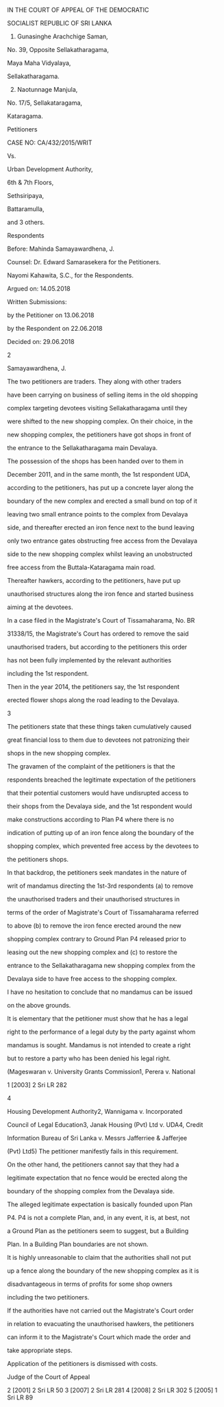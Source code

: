 IN THE COURT OF APPEAL OF THE DEMOCRATIC

SOCIALIST REPUBLIC OF SRI LANKA

1. Gunasinghe Arachchige Saman,

No. 39, Opposite Sellakatharagama,

Maya Maha Vidyalaya,

Sellakatharagama.

2. Naotunnage Manjula,

No. 17/5, Sellakataragama,

Kataragama.

Petitioners

CASE NO: CA/432/2015/WRIT

Vs.

Urban Development Authority,

6th & 7th Floors,

Sethsiripaya,

Battaramulla,

and 3 others.

Respondents

Before: Mahinda Samayawardhena, J.

Counsel: Dr. Edward Samarasekera for the Petitioners.

Nayomi Kahawita, S.C., for the Respondents.

Argued on: 14.05.2018

Written Submissions:

by the Petitioner on 13.06.2018

by the Respondent on 22.06.2018

Decided on: 29.06.2018

2

Samayawardhena, J.

The two petitioners are traders. They along with other traders

have been carrying on business of selling items in the old shopping

complex targeting devotees visiting Sellakatharagama until they

were shifted to the new shopping complex. On their choice, in the

new shopping complex, the petitioners have got shops in front of

the entrance to the Sellakatharagama main Devalaya.

The possession of the shops has been handed over to them in

December 2011, and in the same month, the 1st respondent UDA,

according to the petitioners, has put up a concrete layer along the

boundary of the new complex and erected a small bund on top of it

leaving two small entrance points to the complex from Devalaya

side, and thereafter erected an iron fence next to the bund leaving

only two entrance gates obstructing free access from the Devalaya

side to the new shopping complex whilst leaving an unobstructed

free access from the Buttala-Kataragama main road.

Thereafter hawkers, according to the petitioners, have put up

unauthorised structures along the iron fence and started business

aiming at the devotees.

In a case filed in the Magistrate's Court of Tissamaharama, No. BR

31338/15, the Magistrate's Court has ordered to remove the said

unauthorised traders, but according to the petitioners this order

has not been fully implemented by the relevant authorities

including the 1st respondent.

Then in the year 2014, the petitioners say, the 1st respondent

erected flower shops along the road leading to the Devalaya.

3

The petitioners state that these things taken cumulatively caused

great financial loss to them due to devotees not patronizing their

shops in the new shopping complex.

The gravamen of the complaint of the petitioners is that the

respondents breached the legitimate expectation of the petitioners

that their potential customers would have undisrupted access to

their shops from the Devalaya side, and the 1st respondent would

make constructions according to Plan P4 where there is no

indication of putting up of an iron fence along the boundary of the

shopping complex, which prevented free access by the devotees to

the petitioners shops.

In that backdrop, the petitioners seek mandates in the nature of

writ of mandamus directing the 1st-3rd respondents (a) to remove

the unauthorised traders and their unauthorised structures in

terms of the order of Magistrate's Court of Tissamaharama referred

to above (b) to remove the iron fence erected around the new

shopping complex contrary to Ground Plan P4 released prior to

leasing out the new shopping complex and (c) to restore the

entrance to the Sellakatharagama new shopping complex from the

Devalaya side to have free access to the shopping complex.

I have no hesitation to conclude that no mandamus can be issued

on the above grounds.

It is elementary that the petitioner must show that he has a legal

right to the performance of a legal duty by the party against whom

mandamus is sought. Mandamus is not intended to create a right

but to restore a party who has been denied his legal right.

(Mageswaran v. University Grants Commission1, Perera v. National

1 [2003] 2 Sri LR 282

4

Housing Development Authority2, Wannigama v. Incorporated

Council of Legal Education3, Janak Housing (Pvt) Ltd v. UDA4, Credit

Information Bureau of Sri Lanka v. Messrs Jafferriee & Jafferjee

(Pvt) Ltd5) The petitioner manifestly fails in this requirement.

On the other hand, the petitioners cannot say that they had a

legitimate expectation that no fence would be erected along the

boundary of the shopping complex from the Devalaya side.

The alleged legitimate expectation is basically founded upon Plan

P4. P4 is not a complete Plan, and, in any event, it is, at best, not

a Ground Plan as the petitioners seem to suggest, but a Building

Plan. In a Building Plan boundaries are not shown.

It is highly unreasonable to claim that the authorities shall not put

up a fence along the boundary of the new shopping complex as it is

disadvantageous in terms of profits for some shop owners

including the two petitioners.

If the authorities have not carried out the Magistrate's Court order

in relation to evacuating the unauthorised hawkers, the petitioners

can inform it to the Magistrate's Court which made the order and

take appropriate steps.

Application of the petitioners is dismissed with costs.

Judge of the Court of Appeal

2 [2001] 2 Sri LR 50 3 [2007] 2 Sri LR 281 4 [2008] 2 Sri LR 302 5 [2005] 1 Sri LR 89